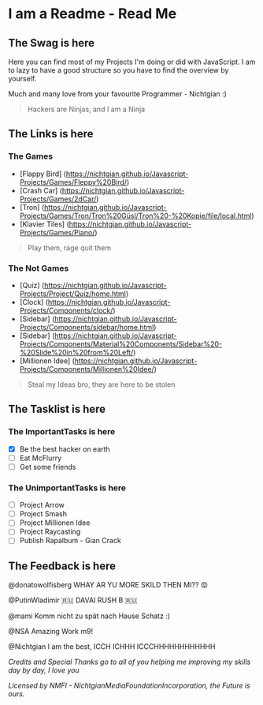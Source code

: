 # I am a Readme - Read Me

## The Swag is here

Here you can find most of my Projects I'm doing or did with JavaScript. I am to lazy to have a good structure so you have to find the overview by yourself.

Much and many love from your favourite Programmer - Nichtgian :)

> Hackers are Ninjas, and I am a Ninja

## The Links is here

### The Games

- [Flappy Bird] (https://nichtgian.github.io/Javascript-Projects/Games/Fleppy%20Bird/)
- [Crash Car] (https://nichtgian.github.io/Javascript-Projects/Games/2dCar/)
- [Tron] (https://nichtgian.github.io/Javascript-Projects/Games/Tron/Tron%20Güsl/Tron%20-%20Kopie/file/local.html)
- [Klavier Tiles] (https://nichtgian.github.io/Javascript-Projects/Games/Piano/)

> Play them, rage quit them

### The Not Games

- [Quiz] (https://nichtgian.github.io/Javascript-Projects/Project/Quiz/home.html)
- [Clock] (https://nichtgian.github.io/Javascript-Projects/Components/clock/)
- [Sidebar] (https://nichtgian.github.io/Javascript-Projects/Components/sidebar/home.html)
- [Sidebar] (https://nichtgian.github.io/Javascript-Projects/Components/Material%20Components/Sidebar%20-%20Slide%20in%20from%20Left/)
- [Millionen Idee] (https://nichtgian.github.io/Javascript-Projects/Components/Millionen%20Idee/)

> Steal my Ideas bro, they are here to be stolen

## The Tasklist is here

### The ImportantTasks is here

- [x] Be the best hacker on earth
- [ ] Eat McFlurry
- [ ] Get some friends

### The UnimportantTasks is here

- [ ] Project Arrow
- [ ] Project Smash
- [ ] Project Millionen Idee
- [ ] Project Raycasting
- [ ] Publish Rapalbum -  Gian Crack

## The Feedback is here

@donatowolfisberg WHAY AR YU MORE SKILD THEN MI?? :rage:

@PutinWladimir :ru: DAVAI RUSH B :ru:

@mami Komm nicht zu spät nach Hause Schatz :)

@NSA Amazing Work m9!

@Nichtgian I am the best, ICCH ICHHH ICCCHHHHHHHHHHHH

*Credits and Special Thanks  go to all of you helping me improving my skills day by day, I love you*

*Licensed by NMFI - NichtgianMediaFoundationIncorporation, the Future is ours.*
